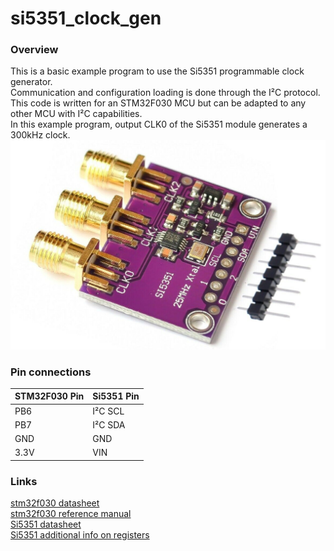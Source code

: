 # si5351_clock_gen
### Overview
This is a basic example program to use the Si5351 programmable clock generator. <br>
Communication and configuration loading is done through the I²C protocol. <br>
This code is written for an STM32F030 MCU but can be adapted to any other MCU with I²C capabilities. <br>
In this example program, output CLK0 of the Si5351 module generates a 300kHz clock. <br>
![Si5351 Module](./si5351_image.jpg)
### Pin connections
| STM32F030 Pin | Si5351 Pin |
|---------------|------------|
| PB6 | I²C SCL |
| PB7 | I²C SDA |
| GND | GND |
| 3.3V | VIN |
### Links
[stm32f030 datasheet](https://www.st.com/resource/en/datasheet/stm32f030f4.pdf) <br>
[stm32f030 reference manual](https://www.st.com/resource/en/reference_manual/rm0360-stm32f030x4x6x8xc-and-stm32f070x6xb-advanced-armbased-32bit-mcus-stmicroelectronics.pdf) <br>
[Si5351 datasheet](https://cdn-shop.adafruit.com/datasheets/Si5351.pdf) <br>
[Si5351 additional info on registers](https://www.skyworksinc.com/-/media/Skyworks/SL/documents/public/application-notes/AN619.pdf) <br>

